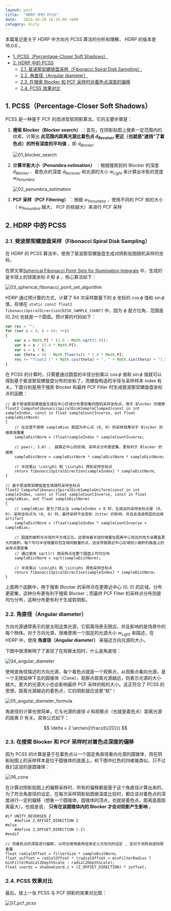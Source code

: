 ```yaml
---
layout: post
title:  "HDRP 中的 PCSS"
date:   2024-10-28 16:16:00 +800
category: Unity
---
```


本篇笔记是关于 HDRP 中方向光 PCSS 算法的分析和理解， HDRP 的版本是 16.0.6 。

- [1. PCSS（Percentage-Closer Soft Shadows）](#1-pcsspercentage-closer-soft-shadows)
- [2. HDRP 中的 PCSS](#2-hdrp-中的-pcss)
  - [2.1. 斐波那契螺旋盘采样（Fibonacci Spiral Disk Sampling）](#21-斐波那契螺旋盘采样fibonacci-spiral-disk-sampling)
  - [2.2. 角直径（Angular diameter）](#22-角直径angular-diameter)
  - [2.3. 在搜索 Blocker 和 PCF 采样时对着色点深度的偏移](#23-在搜索-blocker-和-pcf-采样时对着色点深度的偏移)
  - [2.4. PCSS 效果对比](#24-pcss-效果对比)

## 1. PCSS（Percentage-Closer Soft Shadows）

PCSS 是一种基于 PCF 的改进型软阴影算法，它的主要步骤是：

1. **搜索 Blocker（Blocker search）** ：首先，在阴影贴图上搜素一定范围内的纹素，计算出 **此范围内距离光源比着色点 $d_{Receiver}$ 更近（也就是“遮挡”了着色点）的所有深度的平均值** ，即 $d_{Blocker}$

    ![01_blocker_search](/assets/images/2024/2024-10-28-PCSSInHDRP/01_blocker_search.jpg)

2. **计算半影大小（Penumbra estimation）** ：根据搜索到的 Blocker 的深度 $d_{Blocker}$ 、着色点的深度 $d_{Receiver}$ 和光源的大小 $w_{Light}$ 来计算出半影的宽度 $w_{Penumbra}$

    ![02_penumbra_estimation](/assets/images/2024/2024-10-28-PCSSInHDRP/02_penumbra_estimation.jpg)

3. **PCF 采样（PCF Filtering）** ：根据 $w_{Penumbra}$ ，使用不同的 PCF 核的大小（ $w_{Penumbra}$ 越大， PCF 的核越大）来进行 PCF 采样

## 2. HDRP 中的 PCSS

### 2.1. 斐波那契螺旋盘采样（Fibonacci Spiral Disk Sampling）

在 HDRP 的 PCSS 算法中，使用了斐波那契螺旋盘生成对阴影贴图随机采样的坐标。

在原文章[Spherical Fibonacci Point Sets for Illumination Integrals](https://people.irisa.fr/Ricardo.Marques/articles/2013/SF_CGF.pdf) 中，生成的是半球上的球面坐标 $\theta$ 和 $\phi$ ，核心算法如下：

![03_spherical_fibonacci_point_set_algorithm](/assets/images/2024/2024-10-28-PCSSInHDRP/03_spherical_fibonacci_point_set_algorithm.jpg)

HDRP 通过预计算的方式，计算了 64 次采样数量下的 $\phi$ 坐标的 $\cos\phi$ 值和 $\sin\phi$ 值，存储在 `static const float2 fibonacciSpiralDirection[DISK_SAMPLE_COUNT]` 中，因为 $\phi$ 是方位角，范围是 $[0,2\pi]$ 也就是一个圆盘。预计算的代码如下：

```js
var res = "";
for (var i = 0; i < 64; ++i)
{
    var a = Math.PI * (3.0 - Math.sqrt(5.0));
    var b = a / (2.0 * Math.PI);
    var c = i * b;
    var theta = (c - Math.floor(c)) * 2.0 * Math.PI;
    res += "float2 (" + Math.cos(theta) + ", " + Math.sin(theta) + "),\n";
}
```

在 PCSS 的计算时，只需要通过圆盘的半径分别乘以 $\cos\phi$ 值和 $\sin\phi$ 值就可以得到基于斐波那契螺旋盘分布的坐标了，而螺旋构造的半径与采样样本 index 有关。下面分别是用于搜索 Blocker 和最终 PCF Filter 时生成斐波那契螺旋盘坐标点的函数：

```hlsl
// 基于斐波那契螺旋盘生成在中心区域分布更密集的随机采样坐标点，用于 Blocker 的搜索
float2 ComputeFibonacciSpiralDiskSampleClumped(const in int sampleIndex, const in float sampleCountInverse, out float sampleDistNorm)
{
    // 在这里不使用 sampleBias 是因为中心点 (0, 0) 的采样结果对于 Blocker 的搜索很重要
    sampleDistNorm = (float)sampleIndex * sampleCountInverse;

    // pow(r, 3.0) ， 越靠近中心的区域，采样点分布更密集，更有利于 Blocker 的搜索
    sampleDistNorm = sampleDistNorm * sampleDistNorm * sampleDistNorm;

    // 半径乘以 \cos\phi 和 \sin\phi 得到采样坐标点
    return fibonacciSpiralDirection[sampleIndex] * sampleDistNorm;
}

// 基于斐波那契螺旋盘生成随机采样坐标点
float2 ComputeFibonacciSpiralDiskSampleUniform(const in int sampleIndex, const in float sampleCountInverse, const in float sampleBias, out float sampleDistNorm)
{
    // sampleBias 是为了防止当 sampleIndex = 0 时，生成出的采样坐标点是 (0, 0)，采样坐标点为 (0, 0) 时，最终采样不会受到 Jitter 的影响，并且会造成明显的边缘 artifact
    sampleDistNorm = (float)sampleIndex * sampleCountInverse + sampleBias;

    // 圆盘的面积与半径的平方成正比，这意味着半径的增量在距离中心较远的地方会覆盖更大的面积。每个均匀半径增量将包含相同数量的点，这会导致靠近中心区域较小面积的面盘上的采样点更密集
    // 通过使用 sqrt(r) 使采样点在整个圆盘上均匀分布
    sampleDistNorm = sqrt(sampleDistNorm);

    // 半径乘以 \cos\phi 和 \sin\phi 得到采样坐标点
    return fibonacciSpiralDirection[sampleIndex] * sampleDistNorm;
}
```

上面两个函数中，用于搜索 Blocker 的采样点在更靠近中心 (0, 0) 的区域，分布更密集，这种分布更有利于搜索 Blocker；而最终 PCF Filter 的采样点分布则是均匀分布，这种分布更有利于生成软阴影。

### 2.2. 角直径（Angular diameter）

方向光源通常表示的是太阳这类光源，它距离场景无限远，并且影响的是场景中的每个物体。对于方向光源，很难使用一个固定的光源大小 $w_{Light}$ 来描述，在 HDRP 中，使用 **角直径（Angular diameter）** 来描述方向光源的大小。

下图中很清晰明了了表现了在观察太阳时，什么是角直径：

![04_angular_diameter](/assets/images/2024/2024-10-28-PCSSInHDRP/04_angular_diameter.jpg)

使用直角径描述的方向光源，每个着色点就是一个观察点，从观察点看向光源，是一个无限延伸下去的圆锥体（Cone），观察点距离光源越远，则表示光源的大小越大，更大的光源大小也会影响最终 PCF 采样的核的大小。这正符合了 PCSS 的思想，距离光源越远的着色点，它的阴影就应该更“软”！

![05_angular_diameter_formula](/assets/images/2024/2024-10-28-PCSSInHDRP/05_angular_diameter_formula.jpeg)

角直径的计算也很简单，它与光源的直径 $d$ 和观察点（也就是着色点）距离光源的距离 $D$ 有关。具体公式如下：

$$
\delta = 2 \arctan{(\frac{d}{2D})}
$$

### 2.3. 在搜索 Blocker 和 PCF 采样时对着色点深度的偏移

因为 PCSS 的计算是基于在着色点以一个固定角直径看向光源的圆锥体，而在阴影贴图上的采样样本是位于圆锥体的底面上。和下图中红色的四棱锥类似，只不过我们这说的是圆锥体：

![06_cone](/assets/images/2024/2024-10-28-PCSSInHDRP/06_cone.jpeg)

在计算对阴影贴图上的偏移采样时，所有的偏移都是基于这个角直径计算出来的，为了符合角直径的设定，在每次采样阴影贴图做深度比较时，都应该对着色点的深度进行一定的偏移（想象一个圆锥体，圆锥体的顶点，也就是着色点，距离底面距离最大）。也就是说， **只有在该圆锥体内的 Blocker 才会对阴影产生影响** 。

```hlsl
#if UNITY_REVERSED_Z
    #define Z_OFFSET_DIRECTION 1
#else
    #define Z_OFFSET_DIRECTION (-1)
#endif

// 将着色点的深度进行偏移, 以符合使用直角径来定义方向光的设定 , 这对于消除自遮挡很重要
float radialOffset = filterSize * sampleDistNorm;
float zoffset = radialOffset * (radialOffset < minFilterRadius ? minFilterRadial2DepthScale : radial2DepthScale);
float coordz = shadowCoord.z + (Z_OFFSET_DIRECTION) * zoffset;
```

### 2.4. PCSS 效果对比

最后，放上一张 PCSS 与 PCF 阴影的效果对比图：

![07_pcf_pcss](/assets/images/2024/2024-10-28-PCSSInHDRP/07_pcf_pcss.jpeg)

